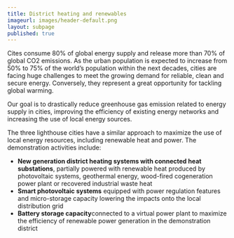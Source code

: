 ```yaml
---
title: District heating and renewables
imageurl: images/header-default.png
layout: subpage
published: true
---
```

Cites consume 80% of global energy supply and release more than 70% of global CO2 emissions. As the urban population is expected to increase from 50% to 75% of the world’s population within the next decades, cities are facing huge challenges to meet the growing demand for reliable, clean and secure energy. Conversely, they represent a great opportunity for tackling global warming.

Our goal is to drastically reduce greenhouse gas emission related to energy supply in cities, improving the efficiency of existing energy networks and increasing the use of local energy sources.

The three lighthouse cities have a similar approach to maximize the use of local energy resources, including renewable heat and power. The demonstration activities include:

*   **New generation district heating systems with connected heat substations**, partially powered with renewable heat produced by photovoltaic systems, geothermal energy, wood-fired cogeneration power plant or recovered industrial waste heat
*   **Smart photovoltaic systems** equipped with power regulation features and micro-storage capacity lowering the impacts onto the local distribution grid
*   **Battery storage capacity**connected to a virtual power plant to maximize the efficiency of renewable power generation in the demonstration district  
